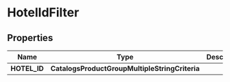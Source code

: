 

# HotelIdFilter


## Properties

| Name | Type | Description | Notes |
|------------ | ------------- | ------------- | -------------|
|**HOTEL_ID** | **CatalogsProductGroupMultipleStringCriteria** |  |  |




